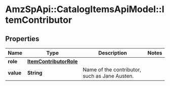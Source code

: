 # AmzSpApi::CatalogItemsApiModel::ItemContributor

## Properties
Name | Type | Description | Notes
------------ | ------------- | ------------- | -------------
**role** | [**ItemContributorRole**](ItemContributorRole.md) |  | 
**value** | **String** | Name of the contributor, such as Jane Austen. | 


